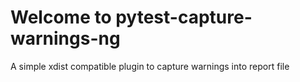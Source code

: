 # Welcome to pytest-capture-warnings-ng

A simple xdist compatible plugin to capture warnings into report file
